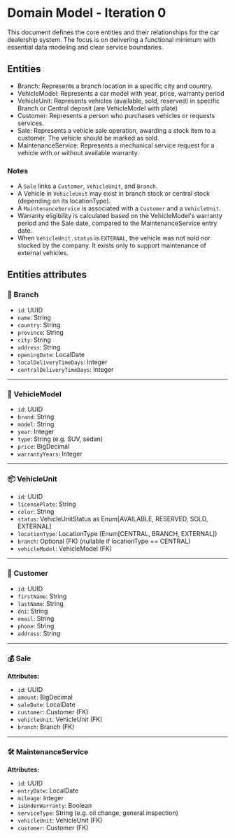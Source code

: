 # Domain Model - Iteration 0
This document defines the core entities and their relationships for the car dealership system. The focus is on delivering a functional minimum with essential data modeling and clear service boundaries.

## Entities

- Branch: Represents a branch location in a specific city and country.
- VehicleModel: Represents a car model with year, price, warranty period
- VehicleUnit: Represents vehicles (available, sold, reserved) in specific Branch or Central deposit (are VehicleModel with plate)
- Customer: Represents a person who purchases vehicles or requests services.
- Sale: Represents a vehicle sale operation, awarding a stock item to a customer. The vehicle should be marked as sold.
- MaintenanceService: Represents a mechanical service request for a vehicle with or without available warranty.

### Notes
- A `Sale` links a `Customer`, `VehicleUnit`, and `Branch`.
- A Vehicle in `VehicleUnit` may exist in branch stock or central stock (depending on its locationType).
- A `MaintenanceService` is associated with a `Customer` and a `VehicleUnit`.
- Warranty eligibility is calculated based on the VehicleModel's warranty period and the Sale date, compared to the MaintenanceService entry date.
- When `VehicleUnit.status` is `EXTERNAL`, the vehicle was not sold nor stocked by the company. It exists only to support maintenance of external vehicles.

## Entities attributes

### 🏢 Branch
- `id`: UUID
- `name`: String
- `country`: String
- `province`: String
- `city`: String
- `address`: String
- `openingDate`: LocalDate
- `localDeliveryTimeDays`: Integer
- `centralDeliveryTimeDays`: Integer

---

### 🚗 VehicleModel
- `id`: UUID
- `brand`: String
- `model`: String
- `year`: Integer
- `type`: String (e.g. SUV, sedan)
- `price`: BigDecimal
- `warrantyYears`: Integer

---

### 📦 VehicleUnit
- `id`: UUID
- `licensePlate`: String
- `color`: String
- `status`: VehicleUnitStatus as Enum[AVAILABLE, RESERVED, SOLD, EXTERNAL]
- `locationType`: LocationType (Enum[CENTRAL, BRANCH, EXTERNAL])
- `branch`: Optional<Branch> (FK) (nullable if locationType == CENTRAL)
- `vehicleModel`: VehicleModel (FK)
---

### 👤 Customer
- `id`: UUID
- `firstName`: String
- `lastName`: String
- `dni`: String
- `email`: String
- `phone`: String
- `address`: String

---

### 💰 Sale
**Attributes:**
- `id`: UUID
- `amount`: BigDecimal
- `saleDate`: LocalDate
- `customer`: Customer (FK)
- `vehicleUnit`: VehicleUnit (FK)
- `branch`: Branch (FK)

---

### 🛠️ MaintenanceService
**Attributes:**
- `id`: UUID
- `entryDate`: LocalDate
- `mileage`: Integer
- `isUnderWarranty`: Boolean
- `serviceType`: String (e.g. oil change, general inspection)
- `vehicleUnit`: VehicleUnit (FK)
- `customer`: Customer (FK)
